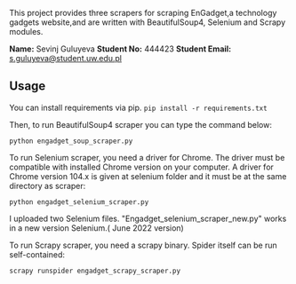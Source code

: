 This project provides three scrapers for scraping EnGadget,a technology gadgets website,and are written with BeautifulSoup4, Selenium and Scrapy modules. 

**Name:** Sevinj Guluyeva 
**Student No:** 444423 
**Student Email:** s.guluyeva@student.uw.edu.pl

## Usage
You can install requirements via pip.
`pip install -r requirements.txt`

Then, to run BeautifulSoup4 scraper you can type the command below:

`python engadget_soup_scraper.py`

To run Selenium scraper, you need a driver for Chrome. The driver must be compatible with installed Chrome version on your computer. A driver for Chrome version 104.x is given at selenium folder and it must be at the same directory as scraper:

`python engadget_selenium_scraper.py`

I uploaded two Selenium files. "Engadget_selenium_scraper_new.py" works in a new version Selenium.( June 2022 version)

To run Scrapy scraper, you need a scrapy binary. Spider itself can be run self-contained:

`scrapy runspider engadget_scrapy_scraper.py`

